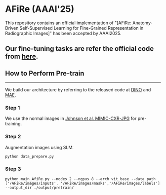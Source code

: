 # AFiRe (AAAI'25)
This repository contains an official implementation of "[AFiRe: Anatomy-Driven Self-Supervised Learning for Fine-Grained Representation in Radiographic Images]" has been accepted by AAAI2025. 

**Our fine-tuning tasks are refer the official code from [here](https://github.com/RL4M/MRM-pytorch).**
----
## How to Perform Pre-train
----
We build our architecture by referring to the released code at [DINO](https://github.com/facebookresearch/dino) and [MAE](https://github.com/facebookresearch/mae).
### Step 1
We use the normal images in  [Johnson et al. MIMIC-CXR-JPG](https://physionet.org/content/mimic-cxr-jpg/2.0.0/) for pre-training.
### Step 2
Augmentation images using SLM:
```
python data_prepare.py
```
### Step 3
```
python main_AfiRe.py --nodes 2 --ngpus 8 --arch vit_base --data_path ['/AFiRe/images/inputs', '/AFiRe/images/masks','/AFiRe/images/labels'] --output_dir ./output/pretrain/
```
